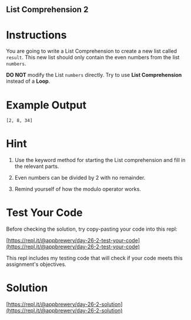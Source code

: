## List Comprehension 2


# Instructions

You are going to write a List Comprehension to create a new list called `result`. This new list should only contain the even numbers from the list `numbers`.

**DO NOT** modify the List `numbers` directly. Try to use **List Comprehension** instead of a **Loop**.

# Example Output

```
[2, 8, 34]
```

# Hint

1. Use the keyword method for starting the List comprehension and fill in the relevant parts.

2. Even numbers can be divided by 2 with no remainder.

3. Remind yourself of how the modulo operator works.

# Test Your Code

Before checking the solution, try copy-pasting your code into this repl: 

[https://repl.it/@appbrewery/day-26-2-test-your-code](https://repl.it/@appbrewery/day-26-2-test-your-code)

This repl includes my testing code that will check if your code meets this assignment's objectives. 



# Solution

[https://repl.it/@appbrewery/day-26-2-solution](https://repl.it/@appbrewery/day-26-2-solution)
